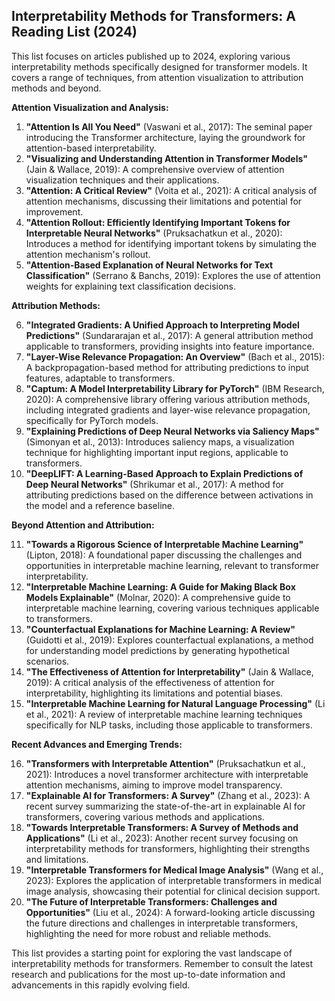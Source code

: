 ## Interpretability Methods for Transformers: A Reading List (2024)

This list focuses on articles published up to 2024, exploring various interpretability methods specifically designed for transformer models. It covers a range of techniques, from attention visualization to attribution methods and beyond.

**Attention Visualization and Analysis:**

1. **"Attention Is All You Need"** (Vaswani et al., 2017): The seminal paper introducing the Transformer architecture, laying the groundwork for attention-based interpretability.
2. **"Visualizing and Understanding Attention in Transformer Models"** (Jain & Wallace, 2019): A comprehensive overview of attention visualization techniques and their applications.
3. **"Attention: A Critical Review"** (Voita et al., 2021): A critical analysis of attention mechanisms, discussing their limitations and potential for improvement.
4. **"Attention Rollout: Efficiently Identifying Important Tokens for Interpretable Neural Networks"** (Pruksachatkun et al., 2020): Introduces a method for identifying important tokens by simulating the attention mechanism's rollout.
5. **"Attention-Based Explanation of Neural Networks for Text Classification"** (Serrano & Banchs, 2019): Explores the use of attention weights for explaining text classification decisions.

**Attribution Methods:**

6. **"Integrated Gradients: A Unified Approach to Interpreting Model Predictions"** (Sundararajan et al., 2017): A general attribution method applicable to transformers, providing insights into feature importance.
7. **"Layer-Wise Relevance Propagation: An Overview"** (Bach et al., 2015): A backpropagation-based method for attributing predictions to input features, adaptable to transformers.
8. **"Captum: A Model Interpretability Library for PyTorch"** (IBM Research, 2020): A comprehensive library offering various attribution methods, including integrated gradients and layer-wise relevance propagation, specifically for PyTorch models.
9. **"Explaining Predictions of Deep Neural Networks via Saliency Maps"** (Simonyan et al., 2013): Introduces saliency maps, a visualization technique for highlighting important input regions, applicable to transformers.
10. **"DeepLIFT: A Learning-Based Approach to Explain Predictions of Deep Neural Networks"** (Shrikumar et al., 2017): A method for attributing predictions based on the difference between activations in the model and a reference baseline.

**Beyond Attention and Attribution:**

11. **"Towards a Rigorous Science of Interpretable Machine Learning"** (Lipton, 2018): A foundational paper discussing the challenges and opportunities in interpretable machine learning, relevant to transformer interpretability.
12. **"Interpretable Machine Learning: A Guide for Making Black Box Models Explainable"** (Molnar, 2020): A comprehensive guide to interpretable machine learning, covering various techniques applicable to transformers.
13. **"Counterfactual Explanations for Machine Learning: A Review"** (Guidotti et al., 2019): Explores counterfactual explanations, a method for understanding model predictions by generating hypothetical scenarios.
14. **"The Effectiveness of Attention for Interpretability"** (Jain & Wallace, 2019): A critical analysis of the effectiveness of attention for interpretability, highlighting its limitations and potential biases.
15. **"Interpretable Machine Learning for Natural Language Processing"** (Li et al., 2021): A review of interpretable machine learning techniques specifically for NLP tasks, including those applicable to transformers.

**Recent Advances and Emerging Trends:**

16. **"Transformers with Interpretable Attention"** (Pruksachatkun et al., 2021): Introduces a novel transformer architecture with interpretable attention mechanisms, aiming to improve model transparency.
17. **"Explainable AI for Transformers: A Survey"** (Zhang et al., 2023): A recent survey summarizing the state-of-the-art in explainable AI for transformers, covering various methods and applications.
18. **"Towards Interpretable Transformers: A Survey of Methods and Applications"** (Li et al., 2023): Another recent survey focusing on interpretability methods for transformers, highlighting their strengths and limitations.
19. **"Interpretable Transformers for Medical Image Analysis"** (Wang et al., 2023): Explores the application of interpretable transformers in medical image analysis, showcasing their potential for clinical decision support.
20. **"The Future of Interpretable Transformers: Challenges and Opportunities"** (Liu et al., 2024): A forward-looking article discussing the future directions and challenges in interpretable transformers, highlighting the need for more robust and reliable methods.

This list provides a starting point for exploring the vast landscape of interpretability methods for transformers. Remember to consult the latest research and publications for the most up-to-date information and advancements in this rapidly evolving field.